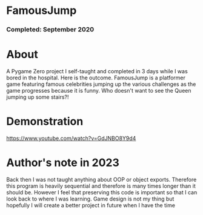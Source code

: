 # FamousJump

### Completed: September 2020

# About
A Pygame Zero project I self-taught and completed in 3 days while I was bored in the hospital. Here is the outcome.
FamousJump is a platformer game featuring famous celebrities jumping up the various challenges as the game progresses because it is funny. Who doesn't want to see the Queen jumping up some stairs?!

# Demonstration
https://www.youtube.com/watch?v=GdJNBO8Y9d4

# Author's note in 2023
Back then I was not taught anything about OOP or object exports. Therefore this program is heavily sequential and therefore is many times longer than it should be. However I feel that preserving this code is important so that I can look back to where I was learning. 
Game design is not my thing but hopefully I will create a better project in future when I have the time
